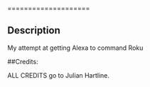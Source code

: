 
====================
## Description

My attempt at getting Alexa to command Roku

##Credits:

ALL CREDITS go to Julian Hartline.
